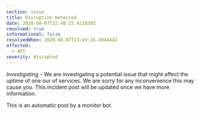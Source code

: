 ```yaml
---
section: issue
title: Disruption Detected
date: 2020-08-07T22:48:15.411838Z
resolved: true
informational: false
resolvedWhen: 2020-08-07T22:49:16.494444Z
affected:
  - API
severity: disrupted
---
```

*Investigating* - We are investigating a potential issue that might affect the uptime of one our of services. We are sorry for any inconvenience this may cause you. This incident post will be updated once we have more information.

This is an automatic post by a monitor bot.
        